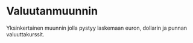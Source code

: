 # Valuutanmuunnin
Yksinkertainen muunnin jolla pystyy laskemaan euron, dollarin ja punnan valuuttakurssit.
